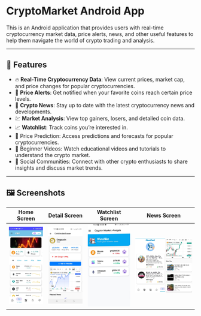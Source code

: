 # CryptoMarket Android App

This is an Android application that provides users with real-time cryptocurrency market data, price alerts, news, and other useful features to help them navigate the world of crypto trading and analysis.

---

## 📱 Features

- 🔥 **Real-Time Cryptocurrency Data**: View current prices, market cap, and price changes for popular cryptocurrencies.
- 🔔 **Price Alerts**: Get notified when your favorite coins reach certain price levels.
- 📰 **Crypto News**: Stay up to date with the latest cryptocurrency news and developments.
- 💹 **Market Analysis**: View top gainers, losers, and detailed coin data.
- 📈 **Watchlist**: Track coins you’re interested in.
- 🔮 Price Prediction: Access predictions and forecasts for popular cryptocurrencies.
- 🎥 Beginner Videos: Watch educational videos and tutorials to understand the crypto market.
- 👥 Social Communities: Connect with other crypto enthusiasts to share insights and discuss market trends.

---

## 🖼️ Screenshots

| Home Screen | Detail Screen | Watchlist Screen | News Screen |
|-------------|---------------|------------------|-------------|
| ![Home](screenshots/home.jpg) | ![Detail](screenshots/detail.jpg) | ![Watchlist](screenshots/watchlist.jpg) |  ![News](screenshots/news.jpeg) |




